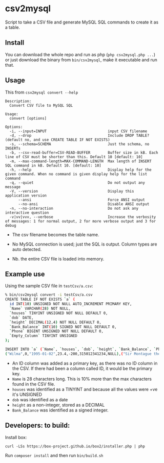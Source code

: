 # csv2mysql

Script to take a CSV file and generate MySQL SQL commands to create it as
a table.

## Install

You can download the whole repo and run as php (`php csv2mysql.php ...`)
or just download the binary from `bin/csv2mysql`, make it executable and
run that.


## Usage

This from `csv2mysql convert --help`

```
Description:
  Convert CSV file to MySQL SQL

Usage:
  convert [options]

Options:
  -i, --input=INPUT                            input CSV filename
  -d, --drop                                   Include DROP TABLE? (default no, and use CREATE TABLE IF NOT EXISTS)
  -s, --schema=SCHEMA                          Just the schema, no INSERTs
  -b, --csv-read-buffer=CSV-READ-BUFFER        Buffer size in kB. Each line of CSV must be shorter than this. Default 10 [default: 10]
  -m, --max-command-length=MAX-COMMAND-LENGTH  Max length of INSERT SQL command in kB. Default 10. [default: 10]
  -h, --help                                   Display help for the given command. When no command is given display help for the list command
  -q, --quiet                                  Do not output any message
  -V, --version                                Display this application version
      --ansi                                   Force ANSI output
      --no-ansi                                Disable ANSI output
  -n, --no-interaction                         Do not ask any interactive question
  -v|vv|vvv, --verbose                         Increase the verbosity of messages: 1 for normal output, 2 for more verbose output and 3 for debug

```

- The csv filename becomes the table name.

- No MySQL connection is used; just the SQL is output. Column types are
  auto detected.

- Nb. the entire CSV file is loaded into memory.

## Example use

Using the sample CSV file in `testCsv/a.csv`:

```sh
% bin/csv2mysql convert -i testCsv/a.csv
CREATE TABLE IF NOT EXISTS `a` (
  id INT(10) UNSIGNED NOT NULL AUTO_INCREMENT PRIMARY KEY,
  `Name` VARCHAR(28) NOT NULL,
  `houses` TINYINT UNSIGNED NOT NULL DEFAULT 0,
  `dob` DATE,
  `height` DECIMAL(12,4) NOT NULL DEFAULT 0,
  `Bank_Balance` INT(10) SIGNED NOT NULL DEFAULT 0,
  `Phone` BIGINT UNSIGNED NOT NULL DEFAULT 0,
  `Empty_Column` TINYINT UNSIGNED
);

INSERT INTO `a` (`Name`, `houses`, `dob`, `height`, `Bank_Balance`, `Phone`, `Empty_Column`) VALUES 
("Wilma",0,"1995-01-02",23.4,-200,315012341234,NULL),("Sir Montague the Oppressor",200,"1995-01-02",23.4,-200,325012341234,NULL);
```

- An ID column was added as a primary key, as there was no ID column in
  the CSV. If there had been a column called ID, it would be the primary
  key.
- `Name` is 28 characters long. This is 10% more than the max characters
  found in the CSV file.
- `houses` was identified as a TINYINT and because all the values were +ve
  it's UNSIGNED
- `dob` was identified as a date
- `height` as a non-integer, stored as a DECIMAL
- `Bank_Balance` was identified as a signed integer.


## Developers: to build:

Install box:

```
curl -LSs https://box-project.github.io/box2/installer.php | php
```

Run `composer install` and then run `bin/build.sh`

